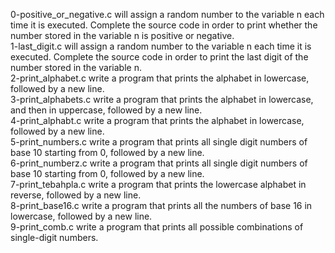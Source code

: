 0-positive_or_negative.c will assign a random number to the variable n each time it is executed. Complete the source code in order to print whether the number stored in the variable n is positive or negative.<br/>
1-last_digit.c will assign a random number to the variable n each time it is executed. Complete the source code in order to print the last digit of the number stored in the variable n.<br/>
2-print_alphabet.c write a program that prints the alphabet in lowercase, followed by a new line. <br/>
3-print_alphabets.c write a program that prints the alphabet in lowercase, and then in uppercase, followed by a new line. <br/>
4-print_alphabt.c write a program that prints the alphabet in lowercase, followed by a new line. <br/>
5-print_numbers.c write a program that prints all single digit numbers of base 10 starting from 0, followed by a new line. <br/>
6-print_numberz.c write a program that prints all single digit numbers of base 10 starting from 0, followed by a new line. <br/>
7-print_tebahpla.c write a program that prints the lowercase alphabet in reverse, followed by a new line. <br/>
8-print_base16.c write a program that prints all the numbers of base 16 in lowercase, followed by a new line. <br/>
9-print_comb.c write a program that prints all possible combinations of single-digit numbers.